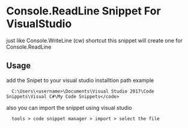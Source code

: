 # Console.ReadLine Snippet For VisualStudio

just like Console.WriteLine (cw) shortcut this snippet will create one for  Console.ReadLine


## Usage

add the Snipet to your visual studio installtion path 
example 

```
  C:\Users\<username>\Documents\Visual Studio 2017\Code Snippets\Visual C#\My Code Snippets</code>
```

also you can import the snippet using visual studio 

```
  tools > code snippet manager > import > select the file
  
```
